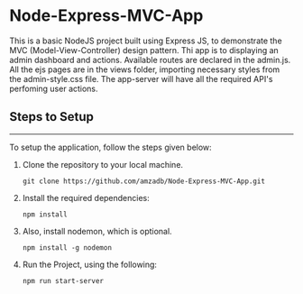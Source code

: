 # Node-Express-MVC-App
This is a basic NodeJS project built using Express JS, to demonstrate the MVC (Model-View-Controller) design pattern.
Thi app is to displaying an admin dashboard and actions.
Available routes are declared in the admin.js.
All the ejs pages are in the views folder, importing necessary styles from the admin-style.css file.
The app-server will have all the required API's perfoming user actions.

## Steps to Setup
------------------------------------
To setup the application, follow the steps given below:

1. Clone the repository to your local machine.
    ```
    git clone https://github.com/amzadb/Node-Express-MVC-App.git
    ```
2. Install the required dependencies:
    ```
    npm install 
    ```

3. Also, install nodemon, which is optional.
    ```
    npm install -g nodemon
    ```
4. Run the Project, using the following:
    ```
    npm run start-server
    ```
